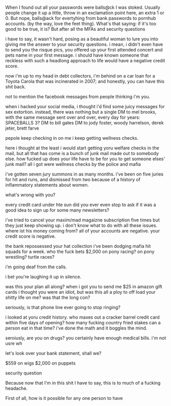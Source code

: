 When I found out all your passwords were balls@ck I was stoked. Usually people change it up a little, throw in an exclamation point here, an extra 1 or 0. But nope, balls@ack for evertyhing from bank passwords to pornhub accounts. (by the way, love the feet thing). What's that saying: if it's too good to be true, it is? But after all the MFAs and security questions

i have to say, it wasn't hard, posing as a beautiful woman to lure you into giving me the answer to your security questions. i mean, i didn't even have to send you the risque pics, you offered up your first attended concert and pets name in your first message. i should have known someone that reckless with such a headlong approach to life would have a negative credit score. 

now i'm up to my head in debt collectors, i'm behind on a car loan for a Toyota Carola that was incinerated in 2007; and honestly, you can have this shit back.

not to mention the facebook messages from people thinking i'm you.

when i hacked your social media, i thought i'd find some juicy messages for sex extortion. instead, there was nothing but a single DM to mel brooks, with the same message sent over and over, every day for years: SPACEBALLS 3? 
DM to bill gates
DM to jody foster, woody harrelson, derek jeter, brett farve

pepole keep checking in on me
i keep getting wellness checks. 

here i thought at the least i would start getting yoru welfare checks in the mail, but all that has come is a bunch of junk mail made out to somebody else. how fucked up does your life have to be for you to get someone elses' junk mail?
all i got were wellness checks by the police and mafia 

i've gotten seven jury summons in as many months. i've been on five juries for hit and runs, and dismissed from two because of a history of inflammatory statements about women.

what's wrong with you?

every credit card under hte sun
did you ever even stop to ask if it was a good idea to sign up for some many newsletters?

i've tried to cancel your maxim/mad magaizne subscription five times but they just keep showing up. i don't know what to do with all these issues. where ist his money coming from? all of your accounts are negative. your credit score is negative.

the bank repossessed your hat collection
i've been dodging mafia hit squads for a week. who the fuck bets $2,000 on pony racing?
on pony wrestling?
turtle races?


i'm going deaf from the calls. 

i bet you're laughing it up in silence. 

was this your plan all along? when i got you to send me $25 in amazon gift cards i thought you were an idiot, but was this all a ploy to off load your shitty life on me? was that the long con? 

seriously, is that phone line ever going to stop ringing?

i looked at yoru credit history. who maxes out a cracker barrel credit card within five days of opening? how many fucking country fried stakes can a person eat in that time? i've done the math and it boggles the mind.

seroiusly, are you on drugs? you certainly have enough medical bills. i'm not usre wh

let's look over your bank statement, shall we? 

$559 on wigs
$2,000 on puppets


security question 

Because now that I'm in this shit I have to say, this is to much of a fucking headache. 



First of all, how is it possible for any one person to have 